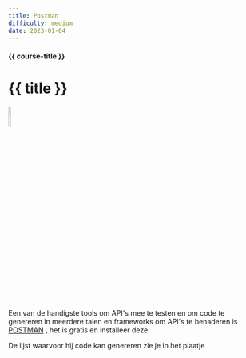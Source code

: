 ```yaml
---
title: Postman
difficulty: medium
date: 2023-01-04
---
```


#### {{ course-title }}
# {{ title }}

<img src="{{ '/_assets/_icons/postman.png' | url }}" style="width:10%;">

Een van de handigste tools om API's mee te testen en om code te genereren in meerdere talen en frameworks om API's te benaderen is [POSTMAN](https://www.postman.com/) , het is gratis en installeer deze.

De lijst waarvoor hij code kan genereren zie je in het plaatje

